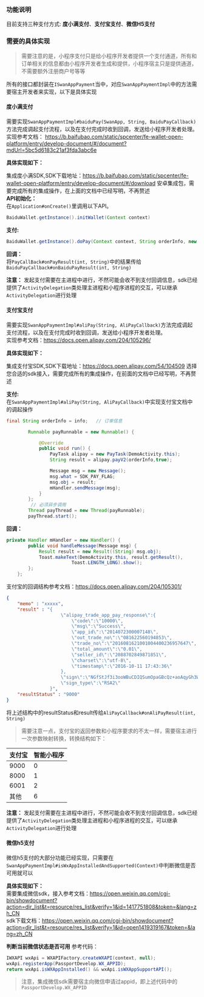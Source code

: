 ### 功能说明

目前支持三种支付方式: **度小满支付**、**支付宝支付**、**微信H5支付**

### 需要的具体实现
> 需要注意的是，小程序支付只是给小程序开发者提供一个支付通道，所有和订单相关的信息都由小程序开发者生成和提供，小程序宿主只是提供通道，不需要额外注册商户号等等  

所有的接口都封装在```ISwanAppPayment```当中，对应```SwanAppPaymentImpl```中的方法需要宿主开发者来实现，以下是具体实现

#### 度小满支付

需要实现```SwanAppPaymentImpl#baiduPay(SwanApp, String, BaiduPayCallback)```方法完成调起支付流程，以及在支付完成时收到回调，发送给小程序开发者处理。  
实现参考文档： https://b.baifubao.com/static/spcenter/fe-wallet-open-platform/entry/develop-document/#/document?mdUrl=5bc5d6183c21af3fda3abc6e

**具体实现如下：**

集成度小满SDK,SDK下载地址：https://b.baifubao.com/static/spcenter/fe-wallet-open-platform/entry/develop-document/#/download 安卓集成包，需要完成所有的集成操作，在上面的文档中已经写明，不再赘述   
**API初始化：**  
在```Application#onCreate()```里调用以下API。
``` java
BaiduWallet.getInstance().initWallet(Context context)
```
**支付:**   
``` java
BaiduWallet.getInstance().doPay(Context context, String orderInfo, new PayCallBack callback)
```
**回调：**  
将```PayCallBack#onPayResult(int, String)```中的结果传给```BaiduPayCallback#onBaiduPayResult(int, String)```

**注意：**
发起支付需要在主进程中进行，不然可能会收不到支付回调信息，sdk已经提供了```ActivityDelegation```类处理主进程和小程序进程的交互，可以继承```ActivityDelegation```进行处理

#### 支付宝支付

需要实现```SwanAppPaymentImpl#aliPay(String, AliPayCallback)```方法完成调起支付流程，以及在支付完成时收到回调，发送给小程序开发者处理。  
实现参考文档：https://docs.open.alipay.com/204/105296/

**具体实现如下：**

集成支付宝SDK,SDK下载地址：https://docs.open.alipay.com/54/104509 选择您合适的sdk接入，需要完成所有的集成操作，在前面的文档中已经写明，不再赘述

**支付:**   
在```SwanAppPaymentImpl#aliPay(String, AliPayCallback)```中实现支付宝文档中的调起操作


``` java
final String orderInfo = info;   // 订单信息

		Runnable payRunnable = new Runnable() {

			@Override
			public void run() {
				PayTask alipay = new PayTask(DemoActivity.this);
				String result = alipay.payV2(orderInfo,true);

				Message msg = new Message();
				msg.what = SDK_PAY_FLAG;
				msg.obj = result;
				mHandler.sendMessage(msg);
			}
		};
	     // 必须异步调用
		Thread payThread = new Thread(payRunnable);
		payThread.start();
```

**回调：**
``` java
private Handler mHandler = new Handler() {
		public void handleMessage(Message msg) {
			Result result = new Result((String) msg.obj);
			Toast.makeText(DemoActivity.this, result.getResult(),
						Toast.LENGTH_LONG).show();
		};
	};
```
支付宝的回调结构参考文档：https://docs.open.alipay.com/204/105301/
``` json
{
    "memo" : "xxxxx",
    "result" : "{
                    \"alipay_trade_app_pay_response\":{
                        \"code\":\"10000\",
                        \"msg\":\"Success\",
                        \"app_id\":\"2014072300007148\",
                        \"out_trade_no\":\"081622560194853\",
                        \"trade_no\":\"2016081621001004400236957647\",
                        \"total_amount\":\"0.01\",
                        \"seller_id\":\"2088702849871851\",
                        \"charset\":\"utf-8\",
                        \"timestamp\":\"2016-10-11 17:43:36\"
                    },
                    \"sign\":\"NGfStJf3i3ooWBuCDIQSumOpaGBcQz+aoAqyGh3W6EqA/gmyPYwLJ2REFijY9XPTApI9YglZyMw+ZMhd3kb0mh4RAXMrb6mekX4Zu8Nf6geOwIa9kLOnw0IMCjxi4abDIfXhxrXyj********\",
                    \"sign_type\":\"RSA2\"
                }",
    "resultStatus" : "9000"
}
```
将上述结构中的resultStatus和result传给```AliPayCallback#onAliPayResult(int, String)```  
>需要注意一点，支付宝的返回参数和小程序要求的不太一样，需要宿主进行一次参数映射转换，转换结构如下：

|支付宝|智能小程序|
|---|---|
|9000|0|
|8000|1|
|6001|2|
|其他|6|

**注意：**
发起支付需要在主进程中进行，不然可能会收不到支付回调信息，sdk已经提供了```ActivityDelegation```类处理主进程和小程序进程的交互，可以继承```ActivityDelegation```进行处理

#### 微信h5支付

微信h5支付的大部分功能已经实现，只需要在```SwanAppPaymentImpl#isWxAppInstalledAndSupported(Context)```中判断微信是否可用就可以


**具体实现如下：**  
需要集成微信sdk，接入参考文档：https://open.weixin.qq.com/cgi-bin/showdocument?action=dir_list&t=resource/res_list&verify=1&id=1417751808&token=&lang=zh_CN  
sdk下载文档：https://open.weixin.qq.com/cgi-bin/showdocument?action=dir_list&t=resource/res_list&verify=1&id=open1419319167&token=&lang=zh_CN

**判断当前微信状态是否可用**
参考代码：
``` java
IWXAPI wxApi = WXAPIFactory.createWXAPI(context, null);
wxApi.registerApp(PassportDevelop.WX_APPID);
return wxApi.isWXAppInstalled() && wxApi.isWXAppSupportAPI();
```
>注意，集成微信sdk需要宿主向微信申请过appid，即上述代码中的```PassportDevelop.WX_APPID```
